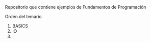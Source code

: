 Repositorio que contiene ejemplos de Fundamentos de Programación 

Orden del temario
1) BASICS
2) IO
3)